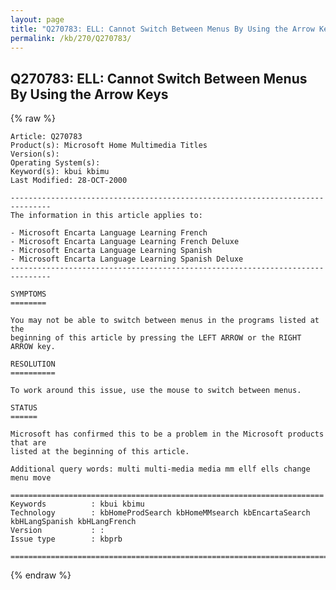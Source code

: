 ```yaml
---
layout: page
title: "Q270783: ELL: Cannot Switch Between Menus By Using the Arrow Keys"
permalink: /kb/270/Q270783/
---
```


## Q270783: ELL: Cannot Switch Between Menus By Using the Arrow Keys

{% raw %}

	Article: Q270783
	Product(s): Microsoft Home Multimedia Titles
	Version(s): 
	Operating System(s): 
	Keyword(s): kbui kbimu
	Last Modified: 28-OCT-2000
	
	-------------------------------------------------------------------------------
	The information in this article applies to:
	
	- Microsoft Encarta Language Learning French 
	- Microsoft Encarta Language Learning French Deluxe 
	- Microsoft Encarta Language Learning Spanish 
	- Microsoft Encarta Language Learning Spanish Deluxe 
	-------------------------------------------------------------------------------
	
	SYMPTOMS
	========
	
	You may not be able to switch between menus in the programs listed at the
	beginning of this article by pressing the LEFT ARROW or the RIGHT ARROW key.
	
	RESOLUTION
	==========
	
	To work around this issue, use the mouse to switch between menus.
	
	STATUS
	======
	
	Microsoft has confirmed this to be a problem in the Microsoft products that are
	listed at the beginning of this article.
	
	Additional query words: multi multi-media media mm ellf ells change menu move
	
	======================================================================
	Keywords          : kbui kbimu 
	Technology        : kbHomeProdSearch kbHomeMMsearch kbEncartaSearch kbHLangSpanish kbHLangFrench
	Version           : :
	Issue type        : kbprb
	
	=============================================================================
	

{% endraw %}
